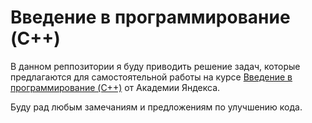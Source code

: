 # Введение в программирование (C++)

В данном реппозитории я буду приводить решение задач, которые предлагаются для самостоятельной работы на курсе [Введение в программирование (C++)](https://stepik.org/course/363/syllabus) от Академии Яндекса.

Буду рад любым замечаниям и предложениям по улучшению кода.
